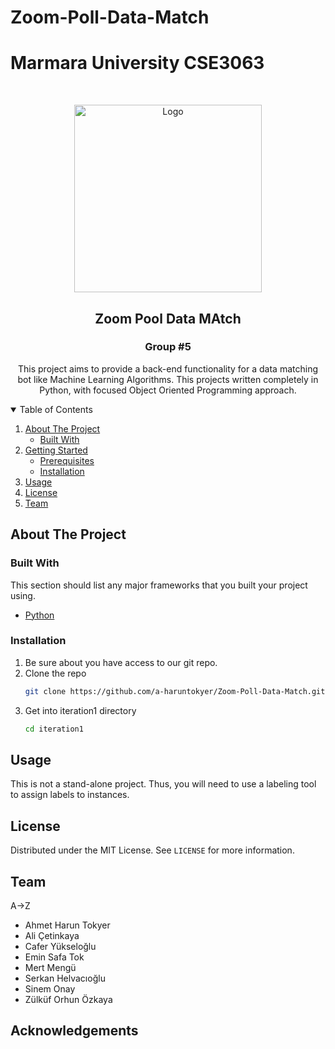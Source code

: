 # Zoom-Poll-Data-Match
# Marmara University CSE3063
<!--
* This project can be usable only for educational purposes.
* Using this project is free to share as long as it is not for commercial purposes. 
* This in-project MIT standards apply.
* This project started as a graduation project in the required department of Marmara University and consists of 3 iteretions.


 https://github.com/samuhay/CSE3063F20P2_GRP5/blob/main/iteration1/assets/image.png
 
 -->


<!-- PROJECT LOGO -->
<br />
<p align="center">
  <a href="https://github.com/othneildrew/Best-README-Template">
    <img src="https://i1.wp.com/nerdschalk.com/wp-content/uploads/2020/05/nerdschalk.com-poll-in-zoom.png" alt="Logo" width="300">
  </a>

  <h2 align="center">Zoom Pool Data MAtch</h2>
  <h3 align="center">Group #5</h3>

  <p align="center">
    This project aims to provide a back-end functionality for a data matching bot like Machine Learning Algorithms. This projects written completely in Python, with focused Object Oriented Programming approach.
    <br />
  </p>
</p>



<!-- TABLE OF CONTENTS -->
<details open="open">
  <summary>Table of Contents</summary>
  <ol>
    <li>
      <a href="#about-the-project">About The Project</a>
      <ul>
        <li><a href="#built-with">Built With</a></li>
      </ul>
    </li>
    <li>
      <a href="#getting-started">Getting Started</a>
      <ul>
        <li><a href="#prerequisites">Prerequisites</a></li>
        <li><a href="#installation">Installation</a></li>
      </ul>
    </li>
    <li><a href="#usage">Usage</a></li>
    <li><a href="#license">License</a></li>
    <li><a href="#team">Team</a></li>
  </ol>
</details>



<!-- ABOUT THE PROJECT -->
## About The Project






### Built With

This section should list any major frameworks that you built your project using. 
* [Python](https://www.python.org)

<!-- GETTING STARTED -->

### Installation

1. Be sure about you have access to our git repo.
2. Clone the repo
   ```sh
   git clone https://github.com/a-haruntokyer/Zoom-Poll-Data-Match.git
   ```
3. Get into iteration1 directory
   ```sh
   cd iteration1
   ```



<!-- USAGE EXAMPLES -->
## Usage

This is not a stand-alone project. Thus, you will need to use a labeling tool to assign labels to instances. 


<!-- LICENSE -->
## License

Distributed under the MIT License. See `LICENSE` for more information.



<!-- CONTACT -->
## Team
<p>A->Z</p>

* Ahmet Harun Tokyer
* Ali Çetinkaya
* Cafer Yükseloğlu
* Emin Safa Tok
* Mert Mengü
* Serkan Helvacıoğlu
* Sinem Onay
* Zülküf Orhun Özkaya

<!-- ACKNOWLEDGEMENTS -->	
## Acknowledgements	
